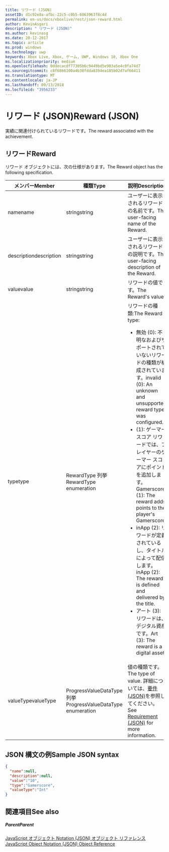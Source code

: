 ```yaml
---
title: リワード (JSON)
assetID: d1c92e8a-afbc-22c5-c0b5-6063963f8c4d
permalink: en-us/docs/xboxlive/rest/json-reward.html
author: KevinAsgari
description: " リワード (JSON)"
ms.author: kevinasg
ms.date: 20-12-2017
ms.topic: article
ms.prod: windows
ms.technology: uwp
keywords: Xbox Live, Xbox, ゲーム, UWP, Windows 10, Xbox One
ms.localizationpriority: medium
ms.openlocfilehash: 0ddecacdf77305b6c9449bd5e903a5e4c0fa74d7
ms.sourcegitcommit: c8f6866100a4b38fdda8394ea185b02d7af66411
ms.translationtype: MT
ms.contentlocale: ja-JP
ms.lasthandoff: 09/13/2018
ms.locfileid: "3956233"
---
```

# <a name="reward-json"></a><span data-ttu-id="95753-104">リワード (JSON)</span><span class="sxs-lookup"><span data-stu-id="95753-104">Reward (JSON)</span></span>
<span data-ttu-id="95753-105">実績に関連付けられているリワードです。</span><span class="sxs-lookup"><span data-stu-id="95753-105">The reward associated with the achievement.</span></span>
<a id="ID4EN"></a>


## <a name="reward"></a><span data-ttu-id="95753-106">リワード</span><span class="sxs-lookup"><span data-stu-id="95753-106">Reward</span></span>

<span data-ttu-id="95753-107">リワード オブジェクトには、次の仕様があります。</span><span class="sxs-lookup"><span data-stu-id="95753-107">The Reward object has the following specification.</span></span>

| <span data-ttu-id="95753-108">メンバー</span><span class="sxs-lookup"><span data-stu-id="95753-108">Member</span></span>| <span data-ttu-id="95753-109">種類</span><span class="sxs-lookup"><span data-stu-id="95753-109">Type</span></span>| <span data-ttu-id="95753-110">説明</span><span class="sxs-lookup"><span data-stu-id="95753-110">Description</span></span>|
| --- | --- | --- |
| <span data-ttu-id="95753-111">name</span><span class="sxs-lookup"><span data-stu-id="95753-111">name</span></span>| <span data-ttu-id="95753-112">string</span><span class="sxs-lookup"><span data-stu-id="95753-112">string</span></span>| <span data-ttu-id="95753-113">ユーザーに表示されるリワードの名前です。</span><span class="sxs-lookup"><span data-stu-id="95753-113">The user-facing name of the Reward.</span></span>|
| <span data-ttu-id="95753-114">description</span><span class="sxs-lookup"><span data-stu-id="95753-114">description</span></span>| <span data-ttu-id="95753-115">string</span><span class="sxs-lookup"><span data-stu-id="95753-115">string</span></span>| <span data-ttu-id="95753-116">ユーザーに表示されるリワードの説明です。</span><span class="sxs-lookup"><span data-stu-id="95753-116">The user-facing description of the Reward.</span></span>|
| <span data-ttu-id="95753-117">value</span><span class="sxs-lookup"><span data-stu-id="95753-117">value</span></span>| <span data-ttu-id="95753-118">string</span><span class="sxs-lookup"><span data-stu-id="95753-118">string</span></span>| <span data-ttu-id="95753-119">リワードの値です。</span><span class="sxs-lookup"><span data-stu-id="95753-119">The Reward's value.</span></span>|
| <span data-ttu-id="95753-120">type</span><span class="sxs-lookup"><span data-stu-id="95753-120">type</span></span>| <span data-ttu-id="95753-121">RewardType 列挙</span><span class="sxs-lookup"><span data-stu-id="95753-121">RewardType enumeration</span></span>| <span data-ttu-id="95753-122">リワードの種類:</span><span class="sxs-lookup"><span data-stu-id="95753-122">The Reward type:</span></span> <ul><li><span data-ttu-id="95753-123">無効 (0): 不明なおよびサポートされていないリワードの種類が構成されています。</span><span class="sxs-lookup"><span data-stu-id="95753-123">invalid (0): An unknown and unsupported reward type was configured.</span></span></li><li><span data-ttu-id="95753-124">(1): ゲーマー スコア リワードでは、プレイヤーのゲーマー スコアにポイントを追加します。</span><span class="sxs-lookup"><span data-stu-id="95753-124">Gamerscore (1): The reward adds points to the player's Gamerscore.</span></span></li><li><span data-ttu-id="95753-125">inApp (2): リワードが定義されているし、タイトルによって配信します。</span><span class="sxs-lookup"><span data-stu-id="95753-125">inApp (2): The reward is defined and delivered by the title.</span></span></li><li><span data-ttu-id="95753-126">アート (3): リワードは、デジタル資産です。</span><span class="sxs-lookup"><span data-stu-id="95753-126">Art (3): The reward is a digital asset.</span></span></li></ul> | 
| <span data-ttu-id="95753-127">valueType</span><span class="sxs-lookup"><span data-stu-id="95753-127">valueType</span></span>| <span data-ttu-id="95753-128">ProgressValueDataType 列挙</span><span class="sxs-lookup"><span data-stu-id="95753-128">ProgressValueDataType enumeration</span></span>| <span data-ttu-id="95753-129">値の種類です。</span><span class="sxs-lookup"><span data-stu-id="95753-129">The type of value.</span></span> <span data-ttu-id="95753-130">詳細については、[要件 (JSON)](json-requirement.md)を参照してください。</span><span class="sxs-lookup"><span data-stu-id="95753-130">See [Requirement (JSON)](json-requirement.md) for more information.</span></span>|

<a id="ID4EBD"></a>


## <a name="sample-json-syntax"></a><span data-ttu-id="95753-131">JSON 構文の例</span><span class="sxs-lookup"><span data-stu-id="95753-131">Sample JSON syntax</span></span>


```json
{
  "name":null,
  "description":null,
  "value":"10",
  "type":"Gamerscore",
  "valueType":"Int"
}

```


<a id="ID4EKD"></a>


## <a name="see-also"></a><span data-ttu-id="95753-132">関連項目</span><span class="sxs-lookup"><span data-stu-id="95753-132">See also</span></span>

<a id="ID4EMD"></a>


##### <a name="parent"></a><span data-ttu-id="95753-133">Parent</span><span class="sxs-lookup"><span data-stu-id="95753-133">Parent</span></span>

[<span data-ttu-id="95753-134">JavaScript オブジェクト Notation (JSON) オブジェクト リファレンス</span><span class="sxs-lookup"><span data-stu-id="95753-134">JavaScript Object Notation (JSON) Object Reference</span></span>](atoc-xboxlivews-reference-json.md)

